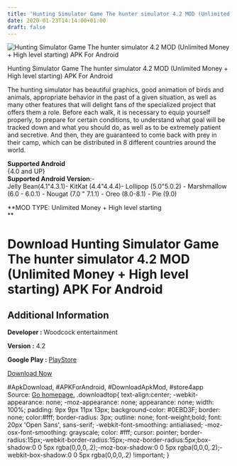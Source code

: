 ```yaml
---
title: 'Hunting Simulator Game The hunter simulator 4.2 MOD (Unlimited Money + High level starting) APK For Android'
date: 2020-01-23T14:14:00+01:00
draft: false
---
```


![Hunting Simulator Game The hunter simulator 4.2 MOD (Unlimited Money + High level starting) APK For Android](https://i1.wp.com/apkhome.net/wp-content/uploads/2020/01/Hunting-Simulator-Game-The-hunter-simulator-4.2-MOD-Unlimited-Money-High-level-starting.png "Hunting Simulator Game The hunter simulator 4.2 MOD (Unlimited Money + High level starting) APK For Android")

  

Hunting Simulator Game The hunter simulator 4.2 MOD (Unlimited Money + High level starting) APK For Android

The hunting simulator has beautiful graphics, good animation of birds and animals, appropriate behavior in the past of a given situation, as well as many other features that will delight fans of the specialized project that offers them a role. Before each walk, it is necessary to equip yourself properly, to prepare for certain conditions, to understand what goal will be tracked down and what you should do, as well as to be extremely patient and secretive. And then, they are guaranteed to come back with prey in their camp, which can be distributed in 8 different countries around the world.

**Supported Android**  
{4.0 and UP}  
**Supported Android Version**:-  
Jelly Bean(4.1"4.3.1)- KitKat (4.4"4.4.4)- Lollipop (5.0"5.0.2) - Marshmallow (6.0 - 6.0.1) - Nougat (7.0 " 7.1.1) - Oreo (8.0-8.1) - Pie (9.0)

**MOD TYPE: Unlimited Money + High level starting  
**

Download Hunting Simulator Game The hunter simulator 4.2 MOD (Unlimited Money + High level starting) APK For Android
====================================================================================================================

Additional Information
----------------------

**Developer :** Woodcock entertainment

**Version :** 4.2

**Google Play :** [PlayStore](https://play.google.com/store/apps/details?id=com.woodcock.huntingsimulator)

  

[Download Now](https://store4app.co/post/hunting-simulator-game-the-hunter-simulator-4-2-mod-unlimited-money-high-level-starting-apk-for-android_1579784721)

  
#ApkDownload, #APKForAndroid, #DownloadApkMod, #store4app  
Source: [Go homepage.](https://store4app.co/post/hunting-simulator-game-the-hunter-simulator-4-2-mod-unlimited-money-high-level-starting-apk-for-android_1579784721) .downloadtop{ text-align:center; -webkit-appearance: none; -moz-appearance: none; appearance: none; width: 100%; padding: 9px 9px 11px 13px; background-color: #0EBD3F; border: none; color:#fff; border-radius: 3px; outline: none; font-weight;bold; font: 20px 'Open Sans', sans-serif; -webkit-font-smoothing: antialiased; -moz-osx-font-smoothing: grayscale; color: #fff; cursor: pointer; border-radius:15px;-webkit-border-radius:15px;-moz-border-radius:5px;box-shadow:0 0 5px rgba(0,0,0,.2);-moz-box-shadow:0 0 5px rgba(0,0,0,.2);-webkit-box-shadow:0 0 5px rgba(0,0,0,.2) !important; }